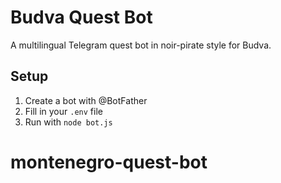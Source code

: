 # Budva Quest Bot

A multilingual Telegram quest bot in noir-pirate style for Budva.

## Setup
1. Create a bot with @BotFather
2. Fill in your `.env` file
3. Run with `node bot.js`
# montenegro-quest-bot
